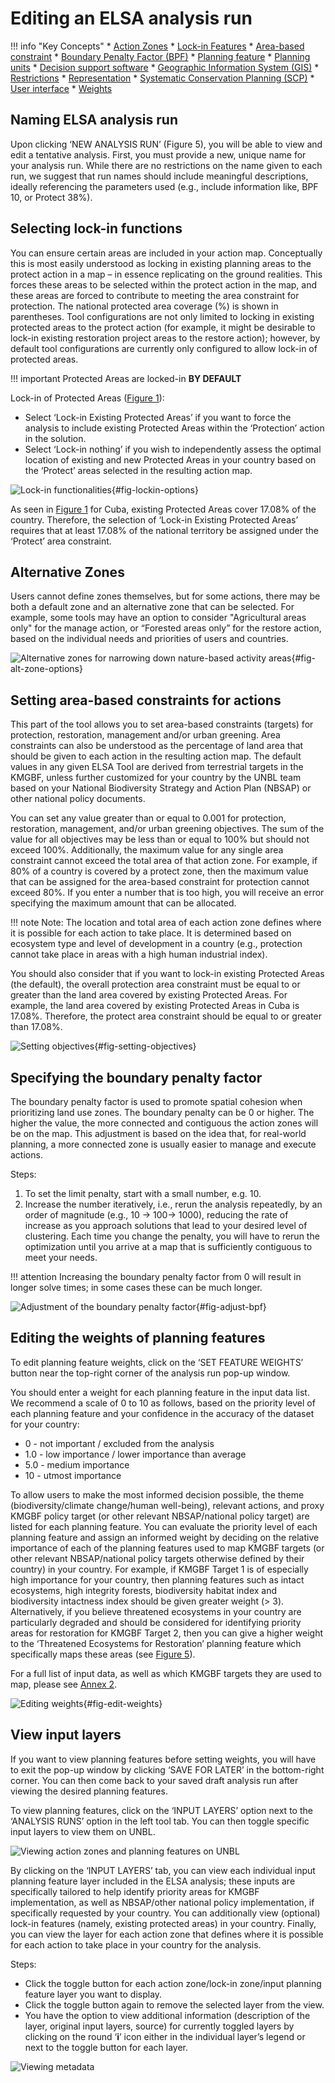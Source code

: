 # Editing an ELSA analysis run

!!! info "Key Concepts"
    * [Action Zones](12_annex1.md#action-zones)
    * [Lock-in Features](12_annex1.md#lock-in-features)
    * [Area-based constraint](12_annex1.md#area-based-constraint)
    * [Boundary Penalty Factor (BPF)](12_annex1.md#boundary-penalty-factor-bpf)
    * [Planning feature](12_annex1.md#planning-feature)
    * [Planning units](12_annex1.md#planning-units)
    * [Decision support software](12_annex1.md#decision-support-software)
    * [Geographic Information System (GIS)](12_annex1.md#geographic-information-system-gis)
    * [Restrictions](12_annex1.md#restrictions)
    * [Representation](12_annex1.md#representation)
    * [Systematic Conservation Planning (SCP)](12_annex1.md#systematic-conservation-planning-scp)
    * [User interface](12_annex1.md#user-interface)
    * [Weights](12_annex1.md#weights)

## Naming ELSA analysis run

Upon clicking ‘NEW ANALYSIS RUN’ (Figure 5), you will be able to view and edit a tentative analysis. First, you must provide a new, unique name for your analysis run. While there are no restrictions on the name given to each run, we suggest that run names should include meaningful descriptions, ideally referencing the parameters used (e.g., include information like, BPF 10, or Protect 38%). 

## Selecting lock-in functions

You can ensure certain areas are included in your action map. Conceptually this is most easily understood as locking in existing planning areas to the protect action in a map – in essence replicating on the ground realities. This forces these areas to be selected within the protect action in the map, and these areas are forced to contribute to meeting the area constraint for protection. The national protected area coverage (%) is shown in parentheses. Tool configurations are not only limited to locking in existing protected areas to the protect action (for example, it might be desirable to lock-in existing restoration project areas to the restore action); however, by default tool configurations are currently only configured to allow lock-in of protected areas.    

!!! important
    Protected Areas are locked-in **BY DEFAULT**

Lock-in of Protected Areas ([Figure 1](#fig-lockin-options)):

* Select ‘Lock-in Existing Protected Areas’ if you want to force the analysis to include existing Protected Areas within the ‘Protection’ action in the solution. 
* Select ‘Lock-in nothing’ if you wish to independently assess the optimal location of existing and new Protected Areas in your country based on the ‘Protect’ areas selected in the resulting action map. 

![Lock-in functionalities](images/image007.png){#fig-lockin-options}

As seen in [Figure 1](#fig-lockin-options) for Cuba, existing Protected Areas cover 17.08% of the country. Therefore, the selection of ‘Lock-in Existing Protected Areas’ requires that at least 17.08% of the national territory be assigned under the ‘Protect’ area constraint. 

## Alternative Zones

Users cannot define zones themselves, but for some actions, there may be both a default zone and an alternative zone that can be selected. For example, some tools may have an option to consider "Agricultural areas only" for the manage action, or “Forested areas only” for the restore action, based on the individual needs and priorities of users and countries. 

![Alternative zones for narrowing down nature-based activity areas](images/image008.png){#fig-alt-zone-options}

## Setting area-based constraints for actions

This part of the tool allows you to set area-based constraints (targets) for protection, restoration, management and/or urban greening. Area constraints can also be understood as the percentage of land area that should be given to each action in the resulting action map. The default values in any given ELSA Tool are derived from terrestrial targets in the KMGBF, unless further customized for your country by the UNBL team based on your National Biodiversity Strategy and Action Plan (NBSAP) or other national policy documents. 

You can set any value greater than or equal to 0.001 for protection, restoration, management, and/or urban greening objectives. The sum of the value for all objectives may be less than or equal to 100% but should not exceed 100%. Additionally, the maximum value for any single area constraint cannot exceed the total area of that action zone. For example, if 80% of a country is covered by a protect zone, then the maximum value that can be assigned for the area-based constraint for protection cannot exceed 80%. If you enter a number that is too high, you will receive an error specifying the maximum amount that can be allocated.  

!!! note
    Note: The location and total area of each action zone defines where it is possible for each action to take place. It is determined based on ecosystem type and level of development in a country (e.g., protection cannot take place in areas with a high human industrial index).  

You should also consider that if you want to lock-in existing Protected Areas (the default), the overall protection area constraint must be equal to or greater than the land area covered by existing Protected Areas. For example, the land area covered by existing Protected Areas in Cuba is 17.08%. Therefore, the protect area constraint should be equal to or greater than 17.08%.

![Setting objectives](images/image009.png){#fig-setting-objectives}

## Specifying the boundary penalty factor

The boundary penalty factor is used to promote spatial cohesion when prioritizing land use zones. The boundary penalty can be 0 or higher. The higher the value, the more connected and contiguous the action zones will be on the map. This adjustment is based on the idea that, for real-world planning, a more connected zone is usually easier to manage and execute actions. 

Steps: 

1. To set the limit penalty, start with a small number, e.g. 10.
2. Increase the number iteratively, i.e., rerun the analysis repeatedly, by an order of magnitude (e.g., 10 -> 100-> 1000), reducing the rate of increase as you approach solutions that lead to your desired level of clustering. Each time you change the penalty, you will have to rerun the optimization until you arrive at a map that is sufficiently contiguous to meet your needs. 

!!! attention
    Increasing the boundary penalty factor from 0 will result in longer solve times; in some cases these can be much longer. 

![Adjustment of the boundary penalty factor](images/image010.png){#fig-adjust-bpf}

## Editing the weights of planning features

To edit planning feature weights, click on the ‘SET FEATURE WEIGHTS’ button near the top-right corner of the analysis run pop-up window. 

You should enter a weight for each planning feature in the input data list. We recommend a scale of 0 to 10 as follows, based on the priority level of each planning feature and your confidence in the accuracy of the dataset for your country: 

*  0 - not important / excluded from the analysis 
*  1.0 - low importance / lower importance than average 
*  5.0 - medium importance 
*  10 - utmost importance  

To allow users to make the most informed decision possible, the theme (biodiversity/climate change/human well-being), relevant actions, and proxy KMGBF policy target (or other relevant NBSAP/national policy target) are listed for each planning feature. You can evaluate the priority level of each planning feature and assign an informed weight by deciding on the relative importance of each of the planning features used to map KMGBF targets (or other relevant NBSAP/national policy targets otherwise defined by their country) in your country. For example, if KMGBF Target 1 is of especially high importance for your country, then planning features such as intact ecosystems, high integrity forests, biodiversity habitat index and biodiversity intactness index should be given greater weight (> 3). Alternatively, if you believe threatened ecosystems in your country are particularly degraded and should be considered for identifying priority areas for restoration for KMGBF Target 2, then you can give a higher weight to the ‘Threatened Ecosystems for Restoration’ planning feature which specifically maps these areas (see [Figure 5](#fig-edit-weights)). 

For a full list of input data, as well as which KMGBF targets they are used to map, please see [Annex 2](13_annex2.md).

![Editing weights](images/image011.png){#fig-edit-weights}

## View input layers

If you want to view planning features before setting weights, you will have to exit the pop-up window by clicking ‘SAVE FOR LATER’ in the bottom-right corner. You can then come back to your saved draft analysis run after viewing the desired planning features. 

To view planning features, click on the ‘INPUT LAYERS’ option next to the ‘ANALYSIS RUNS’ option in the left tool tab. You can then toggle specific input layers to view them on UNBL. 

![Viewing action zones and planning features on UNBL](images/image012.png)

By clicking on the ‘INPUT LAYERS’ tab, you can view each individual input planning feature layer included in the ELSA analysis; these inputs are specifically tailored to help identify priority areas for KMGBF implementation, as well as NBSAP/other national policy implementation, if specifically requested by your country. You can additionally view (optional) lock-in features (namely, existing protected areas) in your country. Finally, you can view the layer for each action zone that defines where it is possible for each action to take place in your country for the analysis.

Steps: 

* Click the toggle button for each action zone/lock-in zone/input planning feature layer you want to display.
* Click the toggle button again to remove the selected layer from the view.  
* You have the option to view additional information (description of the layer, original input layers, source) for currently toggled layers by clicking on the round ‘**i**’ icon either in the individual layer’s legend or next to the toggle button for each layer. 

![Viewing metadata](images/image013.png)
